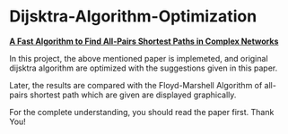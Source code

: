# Dijsktra-Algorithm-Optimization
[**A Fast Algorithm to Find All-Pairs Shortest Paths in Complex Networks**](https://www.sciencedirect.com/science/article/pii/S1877050912001810)

In this project, the above mentioned paper is implemeted,
and original dijsktra algorithm are optimized with the suggestions given in this paper.

Later, the results are compared with the Floyd-Marshell Algorithm of all-pairs shortest path
which are given are displayed graphically.

For the complete understanding, you should read the paper first. Thank You!
